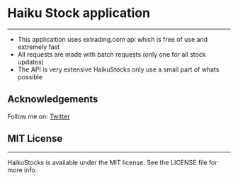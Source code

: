 # Haiku Stock application
----------------

- This applicaition uses extrading.com api which is free of use and extremely fast
- All requests are made with batch requests (only one for all stock updates)
- The API is very extensive HaikuStocks only use a small part of whats possible

## Acknowledgements
Follow me on:
[Twitter](http:://twitter.com/konrad1977)

## MIT License
----------------
HaikuStocks is available under the MIT license. See the LICENSE file for more info.